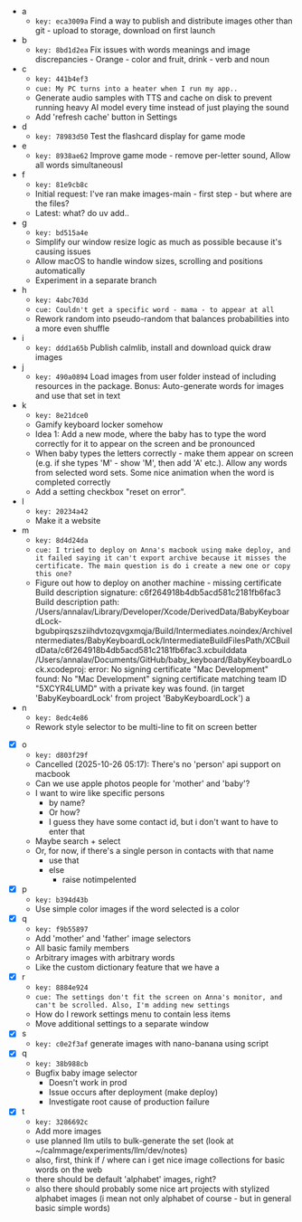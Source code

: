 - a
    - `key: eca3009a`
    Find a way to publish and distribute images other than git - upload to storage, download on first launch
- b
    - `key: 8bd1d2ea`
    Fix issues with words meanings and image discrepancies - Orange - color and fruit, drink - verb and noun
- c
    - `key: 441b4ef3`
    - `cue: My PC turns into a heater when I run my app..`
    - Generate audio samples with TTS and cache on disk to prevent running heavy AI model every time instead of just playing the sound
    - Add 'refresh cache' button in Settings
- d
    - `key: 78983d50`
    Test the flashcard display for game mode
- e
    - `key: 8938ae62`
    Improve game mode - remove per-letter sound, Allow all words simultaneousl
- f
    - `key: 81e9cb8c`
    - Initial request: I've ran make images-main - first step - but where are the files?
    - Latest: what? do uv add..
- g
    - `key: bd515a4e`
    - Simplify our window resize logic as much as possible because it's causing issues
    - Allow macOS to handle window sizes, scrolling and positions automatically
    - Experiment in a separate branch
- h
    - `key: 4abc703d`
    - `cue: Couldn't get a specific word - mama - to appear at all`
    - Rework random into pseudo-random that balances probabilities into a more even shuffle
- i
    - `key: ddd1a65b`
    Publish calmlib, install and download quick draw images
- j
    - `key: 490a0894`
      Load images from user folder instead of including resources in the package. Bonus: Auto-generate words for images and use that set in text
- k
    - `key: 8e21dce0`
    - Gamify keyboard locker somehow
    - Idea 1: Add a new mode, where the baby has to type the word correctly for it to appear on the screen and be
      pronounced
    - When baby types the letters correctly - make them appear on screen (e.g. if she types 'M' - show 'M', then add
      'A' etc.). Allow any words from selected word sets.
      Some nice animation when the word is completed correctly
    - Add a setting checkbox "reset on error".
- l
    - `key: 20234a42`
    - Make it a website
- m
    - `key: 8d4d24da`
    - `cue: I tried to deploy on Anna's macbook using make deploy, and it failed saying it can't export archive because it misses the certificate. The main question is do i create a new one or copy this one?`
    - Figure out how to deploy on another machine - missing certificate
    Build description signature: c6f264918b4db5acd581c2181fb6fac3
    Build description path: /Users/annalav/Library/Developer/Xcode/DerivedData/BabyKeyboardLock-bgubpirqszsziihdvtozqvgxmqja/Build/Intermediates.noindex/ArchiveIntermediates/BabyKeyboardLock/IntermediateBuildFilesPath/XCBuildData/c6f264918b4db5acd581c2181fb6fac3.xcbuilddata
    /Users/annalav/Documents/GitHub/baby_keyboard/BabyKeyboardLock.xcodeproj: error: No signing certificate "Mac Development" found: No "Mac Development" signing certificate matching team ID "5XCYR4LUMD" with a private key was found. (in target 'BabyKeyboardLock' from project 'BabyKeyboardLock')
    a
- n
    - `key: 8edc4e86`
    - Rework style selector to be multi-line to fit on screen better
- [x] o
    - `key: d803f29f`
    - Cancelled (2025-10-26 05:17): There's no 'person' api support on macbook
    - Can we use apple photos people for 'mother' and 'baby'?
    - I want to wire like specific persons
        - by name?
        - Or how?
        - I guess they have some contact id, but i don't want to have to enter that
    - Maybe search + select
    - Or, for now, if there's a single person in contacts with that name
        - use that
        - else
            - raise notimpelented
- [x] p
    - `key: b394d43b`
    - Use simple color images if the word selected is a color
- [x] q
    - `key: f9b55897`
    - Add 'mother' and 'father' image selectors
    - All basic family members
    - Arbitrary images with arbitrary words
    - Like the custom dictionary feature that we have
    a
- [x] r
    - `key: 8884e924`
    - `cue: The settings don't fit the screen on Anna's monitor, and can't be scrolled. Also, I'm adding new settings`
    - How do I rework settings menu to contain less items
    - Move additional settings to a separate window
- [x] s
    - `key: c0e2f3af`
    generate images with nano-banana using script
- [x] q
    - `key: 38b988cb`
    - Bugfix baby image selector
        - Doesn't work in prod
        - Issue occurs after deployment (make deploy)
        - Investigate root cause of production failure
- [x] t
    - `key: 3286692c`
    - Add more images
    - use planned llm utils to bulk-generate the set (look at ~/calmmage/experiments/llm/dev/notes)
    - also, first, think if / where can i get nice image collections for basic words on the web
    - there should be default 'alphabet' images, right?
    - also there should probably some nice art projects with stylized alphabet images
      (i mean not only alphabet of course - but in general basic simple words)
